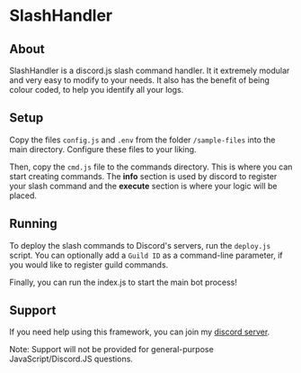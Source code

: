 # SlashHandler

## About
SlashHandler is a discord.js slash command handler. It it extremely modular and very easy to modify to your needs.
It also has the benefit of being colour coded, to help you identify all your logs.

## Setup
Copy the files `config.js` and `.env` from the folder `/sample-files` into the main directory.
Configure these files to your liking.

Then, copy the `cmd.js` file to the commands directory. This is where you can start creating commands.
The **info** section is used by discord to register your slash command and the **execute** section is where your logic will be placed.

## Running
To deploy the slash commands to Discord's servers, run the `deploy.js` script. You can optionally add a `Guild ID` as a command-line parameter, if you would like to register guild commands.

Finally, you can run the index.js to start the main bot process!

## Support
If you need help using this framework, you can join my [discord server](https://discord.com/invite/cGW5vdNV3t).

Note: Support will not be provided for general-purpose JavaScript/Discord.JS questions.